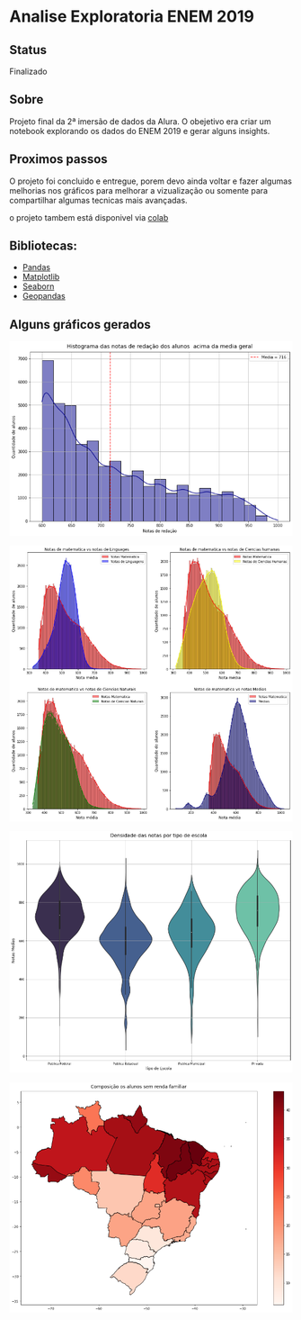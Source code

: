 # Analise Exploratoria ENEM 2019

## Status
Finalizado

## Sobre
Projeto final da 2ª imersão de dados da Alura. O obejetivo era criar um notebook explorando os dados do ENEM 2019 e gerar alguns insights.


## Proximos passos
O projeto foi concluido e entregue,  porem devo ainda voltar e fazer algumas melhorias nos gráficos para melhorar a vizualização ou somente para compartilhar algumas tecnicas mais avançadas.

o projeto tambem  está disponivel via [colab](https://colab.research.google.com/drive/1rkNzP2J5dLPtfK114D_bGp5c8M4PVN4B?usp=sharing)



## Bibliotecas:

* [Pandas](https://pandas.pydata.org/pandas-docs/stable/user_guide/index.html#user-guide)
* [Matplotlib](https://matplotlib.org/3.1.1/contents.html)
* [Seaborn](https://seaborn.pydata.org/#)
* [Geopandas](https://geopandas.org)


## Alguns gráficos gerados

![Histograma das notas de redação dos alunos acima da media geral](Histograma%20das%20notas%20de%20redação%20dos%20alunos%20%20acima%20da%20media%20geral.png)

![comparativo de notas](comparativo%20de%20%20notas.png)

![Densidade das notas por tipo de escola](Densidade%20das%20notas%20por%20tipo%20de%20escola.png)

![Composição os alunos sem renda familiar](Composição%20os%20alunos%20sem%20renda%20familiar.png)
